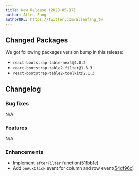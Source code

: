 ```yaml
---
title: New Release (2020-05-17)
author: Allen Fang
authorURL: https://twitter.com/allenfang_tw
---
```


## Changed Packages

We got following packages version bump in this release:

* `react-bootstrap-table-next@4.0.2`
* `react-bootstrap-table2-filter@1.3.3`
* `react-bootstrap-table2-toolkit@2.1.3`


## Changelog

### Bug fixes
N/A

### Features
N/A

### Enhancements
* Implement `afterFilter` function([51fbb1e](https://github.com/react-bootstrap-table/react-bootstrap-table2/pull/1341/commits/51fbb1e8c2fc7f27b8bc723e892ccdd33b1dd6fe))
* Add `onAuxClick` event for column and row event([54df96c](https://github.com/react-bootstrap-table/react-bootstrap-table2/pull/1341/commits/54df96c60fe14b4926a032db5dae3ea1702d8325))
